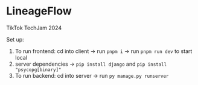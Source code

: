# LineageFlow
TikTok TechJam 2024

Set up:

1. To run frontend: cd into client -> run ```pnpm i``` -> run ```pnpm run dev``` to start local
2. server dependencies -> ``` pip install django ``` and ``` pip install "psycopg[binary]" ```
3. To run backend: cd into server -> run ``` py manage.py runserver ```
